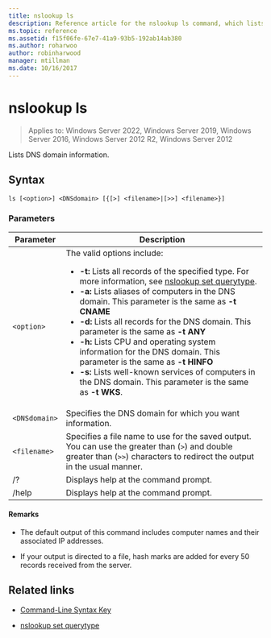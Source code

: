 ```yaml
---
title: nslookup ls
description: Reference article for the nslookup ls command, which lists DNS domain information.
ms.topic: reference
ms.assetid: f15f06fe-67e7-41a9-93b5-192ab14ab380
ms.author: roharwoo
author: robinharwood
manager: mtillman
ms.date: 10/16/2017
---
```


# nslookup ls

>Applies to: Windows Server 2022, Windows Server 2019, Windows Server 2016, Windows Server 2012 R2, Windows Server 2012

Lists DNS domain information.

## Syntax

```
ls [<option>] <DNSdomain> [{[>] <filename>|[>>] <filename>}]
```

### Parameters

| Parameter | Description |
| --------- | ----------- |
| `<option>` | The valid options include:<ul><li>**-t:** Lists all records of the specified type. For more information, see [nslookup set querytype](nslookup-set-querytype.md).</li><li>**-a:** Lists aliases of computers in the DNS domain. This parameter is the same as **-t CNAME**</li><li>**-d:** Lists all records for the DNS domain. This parameter is the same as **-t ANY**</li><li>**-h:** Lists CPU and operating system information for the DNS domain. This parameter is the same as **-t HINFO**</li><li>**-s:** Lists well-known services of computers in the DNS domain. This parameter is the same as **-t WKS**. |
| `<DNSdomain>` | Specifies the DNS domain for which you want information. |
| `<filename>` | Specifies a file name to use for the saved output. You can use the greater than (`>`) and double greater than (`>>`) characters to redirect the output in the usual manner. |
| /? | Displays help at the command prompt. |
| /help | Displays help at the command prompt. |

#### Remarks

- The default output of this command includes computer names and their associated IP addresses.

- If your output is directed to a file, hash marks are added for every 50 records received from the server.

## Related links

- [Command-Line Syntax Key](command-line-syntax-key.md)

- [nslookup set querytype](nslookup-set-querytype.md)
